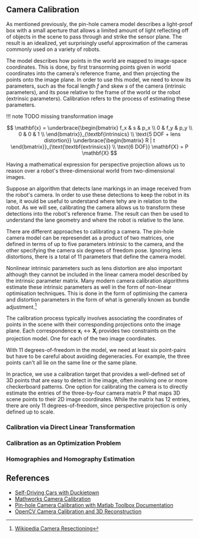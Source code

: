 ## Camera Calibration

As mentioned previously, the pin-hole camera model describes a light-proof box with a small aperture that allows a limited amount of light
reflecting off of objects in the scene to pass through and strike the sensor plane. The result is an idealized, yet surprisingly useful approximation
of the cameras commonly used on a variety of robots.

The model describes how points in the world are mapped to image-space coordinates. This is done, by first transorming points given in
world coordinates into the camera's reference frame, and then projecting the points onto the image plane. 
In order to use this model, we need to know its parameters, such as the focal length $f$ and skew $s$ of the camera (intrinsic parameters),
and its pose relative to the frame of the world or the robot (extrinsic parameters). Calibration refers to the process of estimating these parameters.


!!! note
    TODO missing transformation image

$$
\mathbf{x} = \underbrace{\begin{bmatrix} 
      f_x & s & p_x \\
      0   & f_y & p_y \\
      0   & 0   & 1 \\
     \end{bmatrix}}_{\textbf{intrinsics} \\ \text{5 DOF + lens distortion}}
     \underbrace{\begin{bmatrix}
      R | t
     \end{bmatrix}}_{\text{\textbf{extrinsics}} \\ \text{6 DOF}}
     \mathbf{X} = P \mathbf{X}
$$


Having a mathematical expression for perspective projection allows us to reason over a robot's three-dimensional world from two-dimensional images.

Suppose an algorithm that detects lane markings in an image received from the robot's camera. In order to use these detections to keep the robot in its lane,
it would be useful to understand where tehy are in relation to the robot. 
As we will see, calibrating the camera allows us to transform these detections into the robot's reference frame.
The result can then be used to understand the lane geometry and where the robot is relative to the lane.

There are different approaches to calibrating a camera. The pin-hole camera model can be represendet as a product of two matrices,
one defined in terms of up to five parameters intrinsic to the camera, and the other specifying the camera six degrees of freedom pose.
Ignoring lens distortions, there is a total of 11 parameters that define the camera model.

Nonlinear intrinsic parameters such as lens distortion are also important although they cannot be included in the linear camera model described by the intrinsic parameter matrix. 
Many modern camera calibration algorithms estimate these intrinsic parameters as well in the form of non-linear optimisation techniques. This is done in the form of optimising the camera and distortion parameters in the form of what is generally known as bundle adjustment.[^wiki]


The calibration process typically involves associating the coordinates of points in the scene with their corresponding projections onto the image plane.
Each correspondence $\mathbf{x}_i \leftrightarrow \mathbf{X}_i$ provides two constraints on the projection model. One for each of the two image coordinates.

With 11 degrees-of-freedom in the model, we need at least six point-pairs but have to be careful about avoiding degeneracies.
For example, the three points can't all lie on the same line or the same plane.

In practice, we use a calibration target that provides a well-defined set of 3D points that are easy to detect in the image, 
often involving one or more checkerboard patterns. One option for calibrating the camera is to directly estimate
the entries of the three-by-four camera matrix P that maps 3D scene points to their 2D image coordinates.
While the matrix has 12 entries, there are only 11 degrees-of-freedom, since perspective projection is only defined up to scale.



### Calibration via Direct Linear Transformation

### Calibration as an Optimization Problem

### Homographies and Homography Estimation

## References

- [Self-Driving Cars with Duckietown](https://learning.edx.org/course/course-v1:ETHx+DT-01x+1T2021/block-v1:ETHx+DT-01x+1T2021+type@sequential+block@a43815226b7242b7a071a10bbdc8ffa2/block-v1:ETHx+DT-01x+1T2021+type@vertical+block@17abe5f8b31049a2ad37c52c1e9d1107)
- [Mathworks Camera Calibration](https://de.mathworks.com/help/vision/ug/camera-calibration.html)
- [Pin-hole Camera Calibration with Matlab Toolbox Documentation](http://www.vision.caltech.edu/bouguetj/calib_doc/)
- [OpenCV Camera Calibration and 3D Reconstruction](https://docs.opencv.org/2.4/modules/calib3d/doc/camera_calibration_and_3d_reconstruction.html)

[^wiki]: [Wikipedia Camera Resectioning](https://en.wikipedia.org/wiki/Camera_resectioning)

